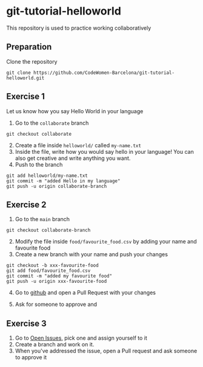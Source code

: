 # git-tutorial-helloworld

This repository is used to practice working collaboratively
## Preparation
Clone the repository

```
git clone https://github.com/CodeWomen-Barcelona/git-tutorial-helloworld.git
```

## Exercise 1 

Let us know how you say Hello World in your language

1. Go to the `collaborate` branch

```
git checkout collaborate
```
2. Create a file inside `helloworld/` called `my-name.txt` 
3. Inside the file, write how you would say hello in your language! You can also get creative and write anything you want.
4. Push to the branch

```
git add helloworld/my-name.txt
git commit -m "added Hello in my language"
git push -u origin collaborate-branch
```


## Exercise 2

1. Go to the `main` branch 

```
git checkout collaborate-branch
```
2. Modify the file inside `food/favourite_food.csv` by adding your name and favourite food
3. Create a new branch with your name and push your changes
```
git checkout -b xxx-favourite-food
git add food/favourite_food.csv
git commit -m "added my favourite food"
git push -u origin xxx-favourite-food
```
4. Go to [github](https://github.com/CodeWomen-Barcelona/git-tutorial-helloworld) and open a Pull Request with your changes

5. Ask for someone to approve and 

## Exercise 3

1. Go to [Open Issues](https://github.com/CodeWomen-Barcelona/git-tutorial-helloworld/issues), pick one and assign yourself to it
2. Create a branch and work on it.
3. When you've addressed the issue, open a Pull request and ask someone to approve it
